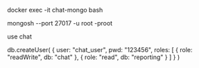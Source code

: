 docker exec -it chat-mongo bash

mongosh --port 27017 -u root -proot

use chat

db.createUser(
  {
    user: "chat_user",
    pwd:  "123456", 
    roles: [ 
        { role: "readWrite", db: "chat" },
        { role: "read", db: "reporting" } 
    ]
  }
)